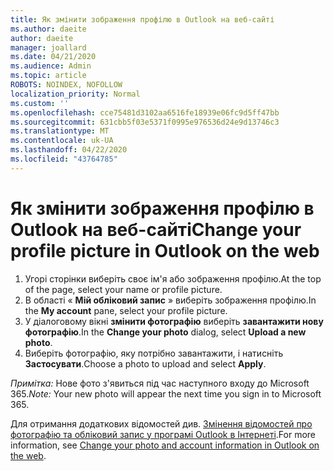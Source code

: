 ```yaml
---
title: Як змінити зображення профілю в Outlook на веб-сайті
ms.author: daeite
author: daeite
manager: joallard
ms.date: 04/21/2020
ms.audience: Admin
ms.topic: article
ROBOTS: NOINDEX, NOFOLLOW
localization_priority: Normal
ms.custom: ''
ms.openlocfilehash: cce75481d3102aa6516fe18939e06fc9d5ff47bb
ms.sourcegitcommit: 631cbb5f03e5371f0995e976536d24e9d13746c3
ms.translationtype: MT
ms.contentlocale: uk-UA
ms.lasthandoff: 04/22/2020
ms.locfileid: "43764785"
---
```

# <a name="change-your-profile-picture-in-outlook-on-the-web"></a><span data-ttu-id="73588-102">Як змінити зображення профілю в Outlook на веб-сайті</span><span class="sxs-lookup"><span data-stu-id="73588-102">Change your profile picture in Outlook on the web</span></span>

1. <span data-ttu-id="73588-103">Угорі сторінки виберіть своє ім'я або зображення профілю.</span><span class="sxs-lookup"><span data-stu-id="73588-103">At the top of the page, select your name or profile picture.</span></span>
1. <span data-ttu-id="73588-104">В області « **Мій обліковий запис** » виберіть зображення профілю.</span><span class="sxs-lookup"><span data-stu-id="73588-104">In the **My account** pane, select your profile picture.</span></span>
1. <span data-ttu-id="73588-105">У діалоговому вікні **змінити фотографію** виберіть **завантажити нову фотографію**.</span><span class="sxs-lookup"><span data-stu-id="73588-105">In the **Change your photo** dialog, select **Upload a new photo**.</span></span>
1. <span data-ttu-id="73588-106">Виберіть фотографію, яку потрібно завантажити, і натисніть **Застосувати**.</span><span class="sxs-lookup"><span data-stu-id="73588-106">Choose a photo to upload and select **Apply**.</span></span>

<span data-ttu-id="73588-107">*Примітка:* Нове фото з'явиться під час наступного входу до Microsoft 365.</span><span class="sxs-lookup"><span data-stu-id="73588-107">*Note:* Your new photo will appear the next time you sign in to Microsoft 365.</span></span>

<span data-ttu-id="73588-108">Для отримання додаткових відомостей див. [Змінення відомостей про фотографію та обліковий запис у програмі Outlook в Інтернеті](https://support.office.com/article/b2dbb289-851d-4bed-93c3-3e136f5659ec).</span><span class="sxs-lookup"><span data-stu-id="73588-108">For more information, see [Change your photo and account information in Outlook on the web](https://support.office.com/article/b2dbb289-851d-4bed-93c3-3e136f5659ec).</span></span>